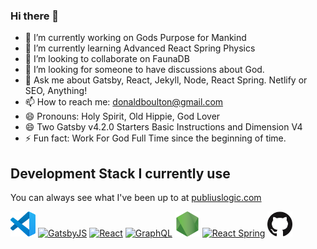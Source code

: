 ### Hi there 👋

<!--
**donaldboulton/donaldboulton** is a ✨ _special_ ✨ repository because its `README.md` (this file) appears on your GitHub profile.

Here are some ideas to get you started:
-->

- 🔭 I’m currently working on Gods Purpose for Mankind
- 🌱 I’m currently learning Advanced React Spring Physics
- 👯 I’m looking to collaborate on FaunaDB
- 🤔 I’m looking for someone to have discussions about God.
- 💬 Ask me about Gatsby, React, Jekyll, Node, React Spring. Netlify or SEO, Anything!
- 📫 How to reach me: donaldboulton@gmail.com
- 😄 Pronouns: Holy Spirit, Old Hippie, God Lover
- 😄 Two Gatsby v4.2.0 Starters Basic Instructions and Dimension V4
- ⚡ Fun fact: Work For God Full Time since the beginning of time.

## Development Stack I currently use

 You can always see what I've been up to at  <a href="https://publiuslogic.com/" target="_blank">publiuslogic.com</a>

<p>
  <a href="https://https://code.visualstudio.com/"><img alt="Visual Studio Code" height="40px" src="https://raw.githubusercontent.com/github/explore/80688e429a7d4ef2fca1e82350fe8e3517d3494d/topics/visual-studio-code/visual-studio-code.png" /></a>
  <a href="https://gatsbyjs.org/"><img src="https://user-images.githubusercontent.com/16360374/54067385-3051be80-41f4-11e9-9daf-29f910f35427.png" alt="GatsbyJS" height="40"></a>
  <a href="https://reactjs.org/"><img src="https://user-images.githubusercontent.com/16360374/54067296-34c9a780-41f3-11e9-985c-dae0828c2470.png" alt="React" height="40"></a>
  <a href="https://graphql.org/"><img src="https://user-images.githubusercontent.com/16360374/54067380-292ab080-41f4-11e9-9819-6d96fb2124e2.png" alt="GraphQL" height="40"></a>
  <a href="https://nodejs.com/"><img alt="Node.js" height="40" src="https://raw.githubusercontent.com/github/explore/80688e429a7d4ef2fca1e82350fe8e3517d3494d/topics/nodejs/nodejs.png" /></a>
  <a href="https://www.react-spring.io/"><img src="https://user-images.githubusercontent.com/16360374/54067378-26c85680-41f4-11e9-8cca-552b091b267b.png" alt="React Spring" height="40"></a>
  <a href="https://github.com/donaldboulton"><img alt="GitHub" height="40px" src="https://raw.githubusercontent.com/github/explore/78df643247d429f6cc873026c0622819ad797942/topics/github/github.png" /></a>

